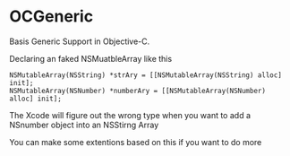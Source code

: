 OCGeneric
=========

Basis Generic Support in Objective-C.

Declaring an faked NSMuatbleArray like this
``` objc
NSMutableArray(NSString) *strAry = [[NSMutableArray(NSString) alloc] init];
NSMutableArray(NSNumber) *numberAry = [[NSMutableArray(NSNumber) alloc] init];
```

The Xcode will figure out the wrong type when you want to add a NSnumber object into an NSStirng Array


You can make some extentions based on this if you want to do more

